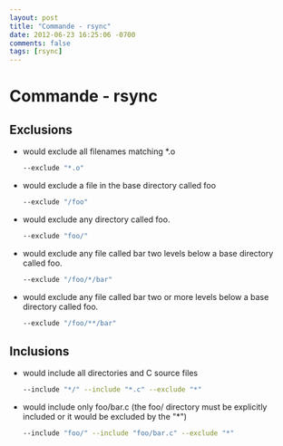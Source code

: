 ```yaml
---
layout: post
title: "Commande - rsync"
date: 2012-06-23 16:25:06 -0700
comments: false
tags: [rsync]
---
```


# Commande - rsync

## Exclusions

* would exclude all filenames matching *.o

	```bash
	--exclude "*.o"
	```

* would exclude a file in the base directory called foo

	```bash
	--exclude "/foo"
	```

* would exclude any directory called foo.

	```bash
	--exclude "foo/"
	```

* would exclude any file called bar two levels below a base directory called foo.

	```bash
	--exclude "/foo/*/bar"
	````

* would exclude any file called bar two or more levels below a base directory called foo.

	```bash
	--exclude "/foo/**/bar"
	```

## Inclusions

* would include all directories and C source files

	```bash
	--include "*/" --include "*.c" --exclude "*"
	```

* would include only foo/bar.c (the foo/ directory must be explicitly included or it would be excluded by the "*")

	```bash
	--include "foo/" --include "foo/bar.c" --exclude "*"
	```
